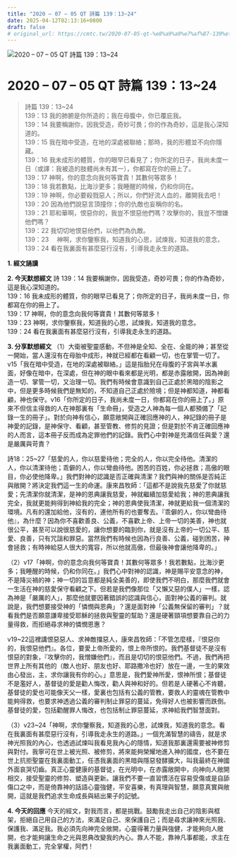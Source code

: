 ```yaml
---
title: "2020 – 07 – 05 QT 詩篇 139：13~24"
date: 2025-04-12T02:13:16+0800
draft: false
# original_url: https://cmtc.tw/2020-07-05-qt-%e8%a9%a9%e7%af%87-139%ef%bc%9a1324
---
```


![2020 – 07 – 05 QT 詩篇 139：13\~24](/images/qt.jpg   "2020 – 07 – 05 QT 詩篇 139：13\~24")

# 2020 – 07 – 05 QT 詩篇 139：13\~24

> 詩篇 139：13\~24  
> 139：13 我的肺腑是你所造的；我在母腹中，你已覆庇我。  
> 139：14 我要稱謝你，因我受造，奇妙可畏；你的作為奇妙，這是我心深知道的。  
> 139：15 我在暗中受造，在地的深處被聯絡；那時，我的形體並不向你隱藏。  
> 139：16 我未成形的體質，你的眼早已看見了；你所定的日子，我尚未度一日（或譯：我被造的肢體尚未有其一），你都寫在你的冊上了。  
> 139：17 神啊，你的意念向我何等寶貴！其數何等眾多！  
> 139：18 我若數點，比海沙更多；我睡醒的時候，仍和你同在。  
> 139：19 神啊，你必要殺戮惡人；所以，你們好流人血的，離開我去吧！  
> 139：20 因為他們說惡言頂撞你；你的仇敵也妄稱你的名。  
> 139：21 耶和華啊，恨惡你的，我豈不恨惡他們嗎？攻擊你的，我豈不憎嫌他們嗎？  
> 139：22 我切切地恨惡他們，以他們為仇敵。  
> 139：23 　神啊，求你鑒察我，知道我的心思，試煉我，知道我的意念，  
> 139：24 看在我裏面有甚麼惡行沒有，引導我走永生的道路。

**1. 經文誦讀**

**2.  今天默想經文**
詩 139：14 我要稱謝你，因我受造，奇妙可畏；你的作為奇妙，這是我心深知道的。  
139：16 我未成形的體質，你的眼早已看見了；你所定的日子，我尚未度一日，你都寫在你的冊上了。  
139：17 神啊，你的意念向我何等寶貴！其數何等眾多！  
139：23 神啊，求你鑒察我，知道我的心思，試煉我，知道我的意念。  
139：24 看在我裏面有甚麼惡行沒有，引導我走永生的道路。

**3. 分享默想經文**
（1）大衛被聖靈感動，不但神是全知、全在、全能的神；甚至從一開始，當人還沒有在母胎中成形，神就已經都在看顧一切，也在掌管一切了。v15「我在暗中受造，在地的深處被聯絡。」這是指胎兒在母腹的子宮與羊水裏面，好像在暗中，在深處，但在神的眼中看來都是光明，都是赤露敞開，因為神創造一切、掌管一切，又治理一切。我們有時候會意識到自己正處於黑暗的陰影之中，但是更多時候我們是無知的，不知道自己正處於險境；但是神都知道，神都看顧，神也保守。v16「你所定的日子，我尚未度一日，你都寫在你的冊上了。」原來不但信主得救的人在神那裏有「生命冊」，受造之人神為每一個人都預備了「記錄一生的冊子」。對於向神有信心，願意敞開與正確回應神的人，神記錄的冊子是神愛的記錄，是神保守、看顧，甚至管教、修剪的見證；但是對於不肯正確回應神的人而言，這本冊子反而成為定罪他們的記錄。我們心中對神是充滿信任與愛？還是嚴厲與苛責？

詩18：25\~27「慈愛的人，你以慈愛待他；完全的人，你以完全待他。清潔的人，你以清潔待他；乖僻的人，你以彎曲待他。困苦的百姓，你必拯救；高傲的眼目，你必使他降卑。」我們對神的認識是否正確與清潔？我們與神的關係是否純正與敞開？將決定我們這一生的命運。康來昌牧師：「這都不是說我先慈愛了你就慈愛；先清潔你就清潔，是神的恩典讓我慈愛，神就繼續加慈愛給我；神的恩典讓我完全，我就更能夠得到神給我的完全；神的恩典使我清潔，神就更給我一個清潔的環境。凡有的還加給他，沒有的，連他所有的也要奪去。『乖僻的人，你以彎曲待他』，為什麼？因為你不喜歡善良、公義，不喜歡上帝、上帝一切的美善，神也就很公平，甚至可以說很慈愛的，讓你想要的臨到你，就是沒有上帝的一切公平、慈愛、良善，只有咒詛和罪惡。當然我們有時候也因為行良善、公義，碰到困苦，神會拯救；有時神給惡人很大的寬容，所以他就高傲，但最後神會讓他降卑的。」

（2）v17「神啊，你的意念向我何等寶貴！其數何等眾多！我若數點，比海沙更多；我睡醒的時候，仍和你同在。」我們心中對神的認識，神是賜平安意念的神，不是降災禍的神；神一切的旨意都是純全美善的，即使我們不明白，那麼我們就會一生活在神的慈愛保守看顧之下。但若是我們像那位「又懶又惡的僕人」一樣，認為神是「嚴厲的人」，那麼他就要因著錯誤的認識與信心，面對神公義的審判。就說是，我們想要接受神的「憐憫與恩典」？還是面對神「公義無保留的審判」？就看我們是否願意謙卑接受耶穌的拯救與聖靈的幫助？還是硬著頸項想要靠自己的力量得救，而拒絕尋求神的憐憫恩惠？

v19\~22這裡講恨惡惡人、求神敵擋惡人，康來昌牧師：「不管怎麼樣，『恨惡你的，我恨惡他們』。各位，要愛上帝所愛的，恨上帝所恨的。我們基督徒不是沒有恨惡的對象，『攻擊你的，我憎嫌他們』，而且是切切的恨惡他們。不過，我們再把世界上所有其他的（敵人也好、朋友也好、耶路撒冷也好）放在一邊，一生的果效由心發出，主，求你讓我有你的心。」意思是，我們愛神所愛，恨神所恨；基督徒不是濫好人，基督徒的愛是勸人悔改，勸人與神和好的。但若是人硬著心不肯聽，基督徒的愛也可能像天父一樣，愛裏也包括有公義的管教，要救人的靈魂在管教中能夠得救，也要求神透過公義的審判制止罪惡的蔓延，免得好人也被影響而跌倒。基督徒的愛，包括勸醒罪人悔改，也包括制止罪惡蔓延，求神給我們智慧面對。

（3）v23\~24「神啊，求你鑒察我，知道我的心思，試煉我，知道我的意念。看在我裏面有甚麼惡行沒有，引導我走永生的道路。」一個充滿智慧的禱告，就是求神光照我的內心，也透過試煉叫我看見我內心的隱情，知道我那裏還需要被神修剪與對付。我寧可在世上被光照、被修剪，將來能夠榮耀地進入神的國度，也不要在世上抗拒聖靈在我裏面動工，任憑我裏面的黑暗與隱惡發酵擴大，叫我最終在神國外面哀哭切齒。真正心靈健康的基督徒，在光明中，在赤露敞開中，向神向人敞開相交，接受聖靈的修剪、塑造與更新。讓我們不要一直習慣活在容易受傷或是自舔傷口之中，而是倚靠神的話語心靈強健，平安喜樂，有真理與智慧，願意真實與敞開，這就是我們追求生命成長與結出果子的記號。

**4. 今天的回應**
今天的經文，對我而言，都是挑戰。鼓勵我走出自己的陰影與框架，拒絕自己用自己的方法，來滿足自己、來保護自己；而是尋求讓神來光照我、保護我、滿足我。我必須先向神完全敞開，心靈得著力量與強健，才能夠向人敞開，也才能夠讓生命之光與恩典改變我的內心。靠人不能，靠神凡事都能，求主在我裏面動工，完全掌權，阿們！
